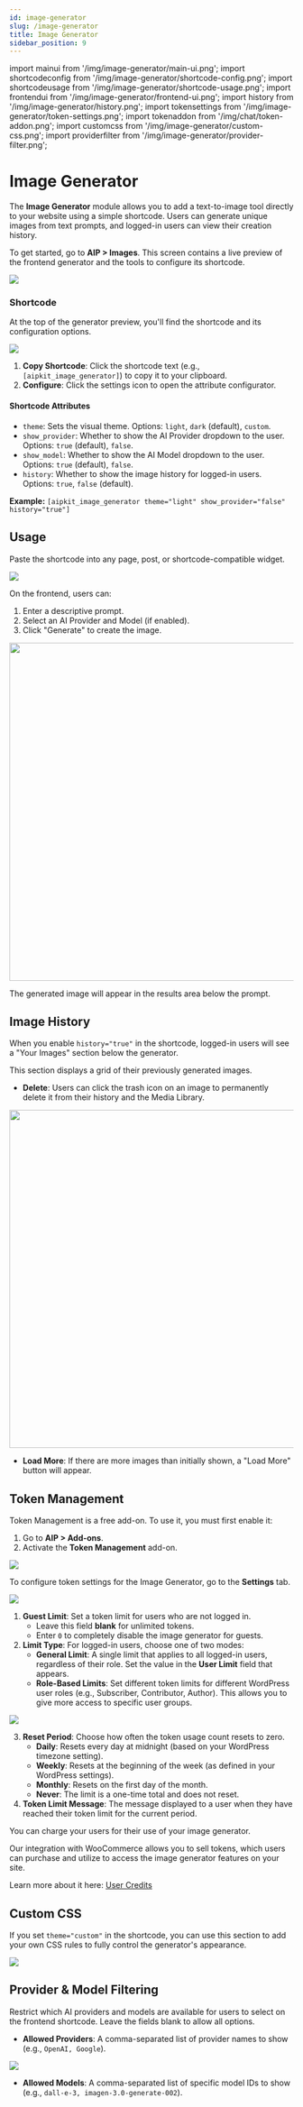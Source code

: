 ```yaml
---
id: image-generator
slug: /image-generator
title: Image Generator
sidebar_position: 9
---
```


import mainui from '/img/image-generator/main-ui.png';
import shortcodeconfig from '/img/image-generator/shortcode-config.png';
import shortcodeusage from '/img/image-generator/shortcode-usage.png';
import frontendui from '/img/image-generator/frontend-ui.png';
import history from '/img/image-generator/history.png';
import tokensettings from '/img/image-generator/token-settings.png';
import tokenaddon from '/img/chat/token-addon.png';
import customcss from '/img/image-generator/custom-css.png';
import providerfilter from '/img/image-generator/provider-filter.png';

# Image Generator

The **Image Generator** module allows you to add a text-to-image tool directly to your website using a simple shortcode. Users can generate unique images from text prompts, and logged-in users can view their creation history.

To get started, go to **AIP > Images**. This screen contains a live preview of the frontend generator and the tools to configure its shortcode.

<img src={mainui} />

### Shortcode

At the top of the generator preview, you'll find the shortcode and its configuration options.

<img src={shortcodeconfig} />

1.  **Copy Shortcode**: Click the shortcode text (e.g., `[aipkit_image_generator]`) to copy it to your clipboard.
2.  **Configure**: Click the settings icon <span class="dashicons dashicons-admin-settings"></span> to open the attribute configurator.

#### Shortcode Attributes

-   `theme`: Sets the visual theme. Options: `light`, `dark` (default), `custom`.
-   `show_provider`: Whether to show the AI Provider dropdown to the user. Options: `true` (default), `false`.
-   `show_model`: Whether to show the AI Model dropdown to the user. Options: `true` (default), `false`.
-   `history`: Whether to show the image history for logged-in users. Options: `true`, `false` (default).

**Example:**
`[aipkit_image_generator theme="light" show_provider="false" history="true"]`

## Usage

Paste the shortcode into any page, post, or shortcode-compatible widget.

<img src={shortcodeusage} />

On the frontend, users can:
1.  Enter a descriptive prompt.
2.  Select an AI Provider and Model (if enabled).
3.  Click "Generate" to create the image.

<img src={frontendui} width="600"/>

The generated image will appear in the results area below the prompt.

## Image History

When you enable `history="true"` in the shortcode, logged-in users will see a "Your Images" section below the generator.

This section displays a grid of their previously generated images.
-   **Delete**: Users can click the trash icon on an image to permanently delete it from their history and the Media Library.

<img src={history} width="600"/>

-   **Load More**: If there are more images than initially shown, a "Load More" button will appear.

## Token Management

Token Management is a free add-on. To use it, you must first enable it:

1.  Go to **AIP > Add-ons**.
2.  Activate the **Token Management** add-on.

<img src={tokenaddon} />

To configure token settings for the Image Generator, go to the **Settings** tab.

<img src={tokensettings} />

1.  **Guest Limit**: Set a token limit for users who are not logged in.
    -   Leave this field **blank** for unlimited tokens.
    -   Enter `0` to completely disable the image generator for guests.
2.  **Limit Type**: For logged-in users, choose one of two modes:
    -   **General Limit**: A single limit that applies to all logged-in users, regardless of their role. Set the value in the **User Limit** field that appears.
    -   **Role-Based Limits**: Set different token limits for different WordPress user roles (e.g., Subscriber, Contributor, Author). This allows you to give more access to specific user groups.

<img src={tokensettings} />

3.  **Reset Period**: Choose how often the token usage count resets to zero.
    -   **Daily**: Resets every day at midnight (based on your WordPress timezone setting).
    -   **Weekly**: Resets at the beginning of the week (as defined in your WordPress settings).
    -   **Monthly**: Resets on the first day of the month.
    -   **Never**: The limit is a one-time total and does not reset.
4.  **Token Limit Message**: The message displayed to a user when they have reached their token limit for the current period.

You can charge your users for their use of your image generator.

Our integration with WooCommerce allows you to sell tokens, which users can purchase and utilize to access the image generator features on your site.

Learn more about it here: [User Credits](/docs/user-credits.md)

## Custom CSS

If you set `theme="custom"` in the shortcode, you can use this section to add your own CSS rules to fully control the generator's appearance.

<img src={customcss} />

## Provider & Model Filtering

Restrict which AI providers and models are available for users to select on the frontend shortcode. Leave the fields blank to allow all options.

-   **Allowed Providers**: A comma-separated list of provider names to show (e.g., `OpenAI, Google`).

<img src={providerfilter} />

-   **Allowed Models**: A comma-separated list of specific model IDs to show (e.g., `dall-e-3, imagen-3.0-generate-002`).